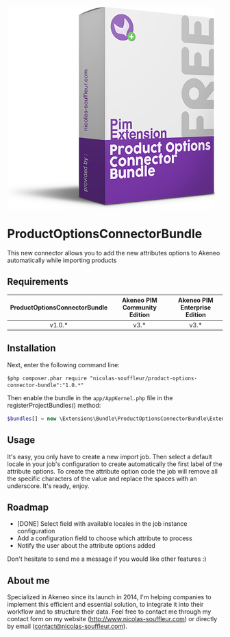 ![ProductOptionsConnectorBundle](doc/ProductOptions.png)

ProductOptionsConnectorBundle
==========================

This new connector allows you to add the new attributes options to Akeneo automatically while importing products

## Requirements

| ProductOptionsConnectorBundle     | Akeneo PIM Community Edition | Akeneo PIM Enterprise Edition |
|:------------------------------:|:----------------------------:|:-----------------------------:|
| v1.0.*                         | v3.*                         | v3.*                              |

## Installation

Next, enter the following command line:
```console
$php composer.phar require "nicolas-souffleur/product-options-connector-bundle":"1.0.*"
```

Then enable the bundle in the ```app/AppKernel.php``` file in the registerProjectBundles() method:
```php
$bundles[] = new \Extensions\Bundle\ProductOptionsConnectorBundle\ExtensionsProductOptionsConnectorBundle()
```

## Usage

It's easy, you only have to create a new import job.
Then select a default locale in your job's configuration to create automatically the first label of the attribute options.
To create the attribute option code the job will remove all the specific characters of the value and replace the spaces with an underscore.
It's ready, enjoy. 

## Roadmap
* [DONE] Select field with available locales in the job instance configuration
* Add a configuration field to choose which attribute to process
* Notify the user about the attribute options added

Don't hesitate to send me a message if you would like other features :)

## About me
Specialized in Akeneo since its launch in 2014, I'm helping companies to implement this efficient and essential solution, to integrate it into their workflow and to structure their data. Feel free to contact me through my contact form on my website (http://www.nicolas-souffleur.com) or directly by email (contact@nicolas-souffleur.com).

